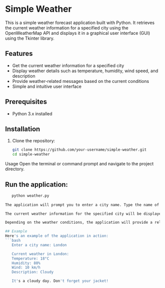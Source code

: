 # Simple Weather

This is a simple weather forecast application built with Python. It retrieves the current weather information for a specified city using the OpenWeatherMap API and displays it in a graphical user interface (GUI) using the Tkinter library.

## Features

- Get the current weather information for a specified city
- Display weather details such as temperature, humidity, wind speed, and description
- Provide weather-related messages based on the current conditions
- Simple and intuitive user interface

## Prerequisites

- Python 3.x installed

## Installation

1. Clone the repository:

   ```bash
   git clone https://github.com/your-username/simple-weather.git
   cd simple-weather
Usage
Open the terminal or command prompt and navigate to the project directory.

## Run the application:
 ```bash
    python weather.py
    
The application will prompt you to enter a city name. Type the name of the city and press Enter.

The current weather information for the specified city will be displayed, including temperature, humidity, wind speed, and description.

Depending on the weather conditions, the application will provide a relevant message, such as "Carry your umbrella, it will rain today" or "Wear sunscreen, it's hot today".

## Example
Here's an example of the application in action:
 ```bash
    Enter a city name: London

    Current weather in London:
    Temperature: 18°C
    Humidity: 80%
    Wind: 10 km/h
    Description: Cloudy

    It's a cloudy day. Don't forget your jacket!
